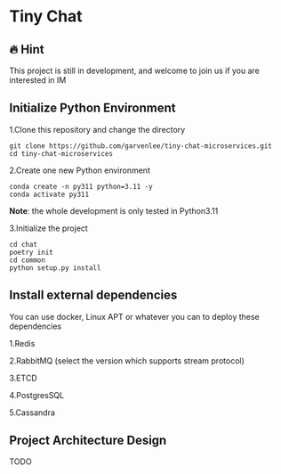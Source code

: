 # Tiny Chat

## :fire: Hint
This project is still in development, and welcome to join us if you are interested in IM

## Initialize Python Environment

1.Clone this repository and change the directory

```Shell
git clone https://github.com/garvenlee/tiny-chat-microservices.git
cd tiny-chat-microservices
```

2.Create one new Python environment

```Shell
conda create -n py311 python=3.11 -y
conda activate py311
```

<b>Note</b>: the whole development is only tested in Python3.11

3.Initialize the project

```Shell
cd chat
poetry init
cd common
python setup.py install
```

## Install external dependencies
You can use docker, Linux APT or whatever you can to deploy these dependencies

1.Redis

2.RabbitMQ (select the version which supports stream protocol)

3.ETCD

4.PostgresSQL

5.Cassandra

## Project Architecture Design
TODO 
